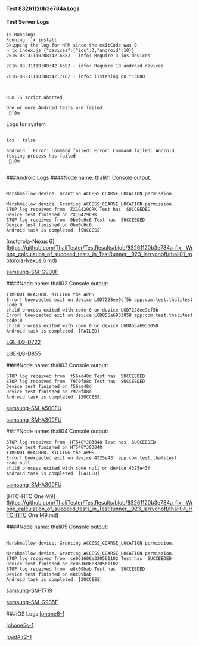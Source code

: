 #### Test 83261120b3e784a Logs

#### Test Server Logs
```
IS Running:
Running 'jx install'
Skipping the log for NPM since the exitCode was 0
> jx index.js {"devices":{"ios":3,"android":10}}
2016-08-31T10:08:42.638Z - info: Require 3 ios devices

2016-08-31T10:08:42.658Z - info: Require 10 android devices

2016-08-31T10:08:42.716Z - info: listening on *:3000


 
Run IS script aborted
 
One or more Android tests are failed.
 [0m

```


Logs for system : 
```

ios : false

android : Error: Command failed: Error: Command failed: Android testing process has failed
 [0m


```
###Android Logs
####Node name: thali01
Console output:
```

Marshmallow device. Granting ACCESS_COARSE_LOCATION permission.

Marshmallow device. Granting ACCESS_COARSE_LOCATION permission.
STOP log received from  ZX1G429CRK Test has  SUCCEEDED
Device test finished on ZX1G429CRK 
STOP log received from  0be0c6c6 Test has  SUCCEEDED
Device test finished on 0be0c6c6 
Android task is completed. [SUCCESS]
```
[motorola-Nexus 6](https://github.com/ThaliTester/TestResults/blob/83261120b3e784a_fix__Wrong_calculation_of_succeed_tests_in_TestRunner__923_larryonoff/thali01_motorola-Nexus 6.md)

[samsung-SM-G900F](https://github.com/ThaliTester/TestResults/blob/83261120b3e784a_fix__Wrong_calculation_of_succeed_tests_in_TestRunner__923_larryonoff/thali01_samsung-SM-G900F.md)

####Node name: thali02
Console output:
```
TIMEOUT REACHED. KILLING the APPS
Error! Unexpected exit on device LGD7228ee9cf5b app:com.test.thalitest code:0 
child process exited with code 0 on device LGD7228ee9cf5b 
Error! Unexpected exit on device LGD855a6933058 app:com.test.thalitest code:0 
child process exited with code 0 on device LGD855a6933058 
Android task is completed. [FAILED]
```
[LGE-LG-D722](https://github.com/ThaliTester/TestResults/blob/83261120b3e784a_fix__Wrong_calculation_of_succeed_tests_in_TestRunner__923_larryonoff/thali02_LGE-LG-D722.md)

[LGE-LG-D855](https://github.com/ThaliTester/TestResults/blob/83261120b3e784a_fix__Wrong_calculation_of_succeed_tests_in_TestRunner__923_larryonoff/thali02_LGE-LG-D855.md)

####Node name: thali03
Console output:
```
STOP log received from  f56ad48d Test has  SUCCEEDED
STOP log received from  7970f88c Test has  SUCCEEDED
Device test finished on f56ad48d 
Device test finished on 7970f88c 
Android task is completed. [SUCCESS]
```
[samsung-SM-A500FU](https://github.com/ThaliTester/TestResults/blob/83261120b3e784a_fix__Wrong_calculation_of_succeed_tests_in_TestRunner__923_larryonoff/thali03_samsung-SM-A500FU.md)

[samsung-SM-A300FU](https://github.com/ThaliTester/TestResults/blob/83261120b3e784a_fix__Wrong_calculation_of_succeed_tests_in_TestRunner__923_larryonoff/thali03_samsung-SM-A300FU.md)

####Node name: thali04
Console output:
```
STOP log received from  HT54GYJ03048 Test has  SUCCEEDED
Device test finished on HT54GYJ03048 
TIMEOUT REACHED. KILLING the APPS
Error! Unexpected exit on device 4325e43f app:com.test.thalitest code:null 
child process exited with code null on device 4325e43f 
Android task is completed. [FAILED]
```
[samsung-SM-A300FU](https://github.com/ThaliTester/TestResults/blob/83261120b3e784a_fix__Wrong_calculation_of_succeed_tests_in_TestRunner__923_larryonoff/thali04_samsung-SM-A300FU.md)

[HTC-HTC One M9](https://github.com/ThaliTester/TestResults/blob/83261120b3e784a_fix__Wrong_calculation_of_succeed_tests_in_TestRunner__923_larryonoff/thali04_HTC-HTC One M9.md)

####Node name: thali05
Console output:
```

Marshmallow device. Granting ACCESS_COARSE_LOCATION permission.

Marshmallow device. Granting ACCESS_COARSE_LOCATION permission.
STOP log received from  ce061606e320561102 Test has  SUCCEEDED
Device test finished on ce061606e320561102 
STOP log received from  e8c09bab Test has  SUCCEEDED
Device test finished on e8c09bab 
Android task is completed. [SUCCESS]
```
[samsung-SM-T719](https://github.com/ThaliTester/TestResults/blob/83261120b3e784a_fix__Wrong_calculation_of_succeed_tests_in_TestRunner__923_larryonoff/thali05_samsung-SM-T719.md)

[samsung-SM-G935F](https://github.com/ThaliTester/TestResults/blob/83261120b3e784a_fix__Wrong_calculation_of_succeed_tests_in_TestRunner__923_larryonoff/thali05_samsung-SM-G935F.md)




###iOS Logs
[Iphone6-1](https://github.com/ThaliTester/TestResults/blob/83261120b3e784a_fix__Wrong_calculation_of_succeed_tests_in_TestRunner__923_larryonoff/iOS_Iphone6-1.md)

[Iphone5s-1](https://github.com/ThaliTester/TestResults/blob/83261120b3e784a_fix__Wrong_calculation_of_succeed_tests_in_TestRunner__923_larryonoff/iOS_Iphone5s-1.md)

[IpadAir2-1](https://github.com/ThaliTester/TestResults/blob/83261120b3e784a_fix__Wrong_calculation_of_succeed_tests_in_TestRunner__923_larryonoff/iOS_IpadAir2-1.md)


